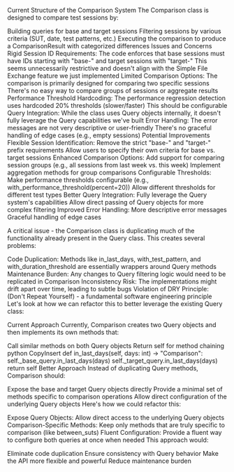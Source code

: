 Current Structure of the Comparison System
The Comparison class is designed to compare test sessions by:

Building queries for base and target sessions
Filtering sessions by various criteria (SUT, date, test patterns, etc.)
Executing the comparison to produce a ComparisonResult with categorized differences
Issues and Concerns
Rigid Session ID Requirements:
The code enforces that base sessions must have IDs starting with "base-" and target sessions with "target-"
This seems unnecessarily restrictive and doesn't align with the Simple File Exchange feature we just implemented
Limited Comparison Options:
The comparison is primarily designed for comparing two specific sessions
There's no easy way to compare groups of sessions or aggregate results
Performance Threshold Hardcoding:
The performance regression detection uses hardcoded 20% thresholds (slower/faster)
This should be configurable
Query Integration:
While the class uses Query objects internally, it doesn't fully leverage the Query capabilities we've built
Error Handling:
The error messages are not very descriptive or user-friendly
There's no graceful handling of edge cases (e.g., empty sessions)
Potential Improvements
Flexible Session Identification:
Remove the strict "base-" and "target-" prefix requirements
Allow users to specify their own criteria for base vs. target sessions
Enhanced Comparison Options:
Add support for comparing session groups (e.g., all sessions from last week vs. this week)
Implement aggregation methods for group comparisons
Configurable Thresholds:
Make performance thresholds configurable (e.g., with_performance_threshold(percent=20))
Allow different thresholds for different test types
Better Query Integration:
Fully leverage the Query system's capabilities
Allow direct passing of Query objects for more complex filtering
Improved Error Handling:
More descriptive error messages
Graceful handling of edge cases


A critical issue - the Comparison class is duplicating much of the functionality already present in the Query class. This creates several problems:

Code Duplication: Methods like in_last_days, with_test_pattern, and with_duration_threshold are essentially wrappers around Query methods
Maintenance Burden: Any changes to Query filtering logic would need to be replicated in Comparison
Inconsistency Risk: The implementations might drift apart over time, leading to subtle bugs
Violation of DRY Principle: (Don't Repeat Yourself) - a fundamental software engineering principle
Let's look at how we can refactor this to better leverage the existing Query class:

Current Approach
Currently, Comparison creates two Query objects and then implements its own methods that:

Call similar methods on both Query objects
Return self for method chaining
python
CopyInsert
def in_last_days(self, days: int) -> "Comparison":
    self._base_query.in_last_days(days)
    self._target_query.in_last_days(days)
    return self
Better Approach
Instead of duplicating Query methods, Comparison should:

Expose the base and target Query objects directly
Provide a minimal set of methods specific to comparison operations
Allow direct configuration of the underlying Query objects
Here's how we could refactor this:

Expose Query Objects: Allow direct access to the underlying Query objects
Comparison-Specific Methods: Keep only methods that are truly specific to comparison (like between_suts)
Fluent Configuration: Provide a fluent way to configure both queries at once when needed
This approach would:

Eliminate code duplication
Ensure consistency with Query behavior
Make the API more flexible and powerful
Reduce maintenance burden
